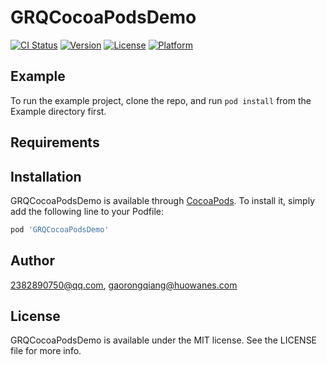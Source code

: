 # GRQCocoaPodsDemo

[![CI Status](https://img.shields.io/travis/2382890750@qq.com/GRQCocoaPodsDemo.svg?style=flat)](https://travis-ci.org/2382890750@qq.com/GRQCocoaPodsDemo)
[![Version](https://img.shields.io/cocoapods/v/GRQCocoaPodsDemo.svg?style=flat)](https://cocoapods.org/pods/GRQCocoaPodsDemo)
[![License](https://img.shields.io/cocoapods/l/GRQCocoaPodsDemo.svg?style=flat)](https://cocoapods.org/pods/GRQCocoaPodsDemo)
[![Platform](https://img.shields.io/cocoapods/p/GRQCocoaPodsDemo.svg?style=flat)](https://cocoapods.org/pods/GRQCocoaPodsDemo)

## Example

To run the example project, clone the repo, and run `pod install` from the Example directory first.

## Requirements

## Installation

GRQCocoaPodsDemo is available through [CocoaPods](https://cocoapods.org). To install
it, simply add the following line to your Podfile:

```ruby
pod 'GRQCocoaPodsDemo'
```

## Author

2382890750@qq.com, gaorongqiang@huowanes.com

## License

GRQCocoaPodsDemo is available under the MIT license. See the LICENSE file for more info.
